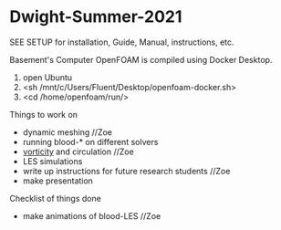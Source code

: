 # Dwight-Summer-2021

SEE SETUP for installation, Guide, Manual, instructions, etc.

Basement's Computer OpenFOAM is compiled using Docker Desktop.
1. open Ubuntu
2. <sh /mnt/c/Users/Fluent/Desktop/openfoam-docker.sh>
3. <cd /home/openfoam/run/>

Things to work on
* dynamic meshing //Zoe
* running blood-* on different solvers
* [vorticity](https://www.youtube.com/watch?v=4wGO__XLsmg) and circulation //Zoe
* LES simulations
* write up instructions for future research students //Zoe
* make presentation

Checklist of things done
* make animations of blood-LES //Zoe
